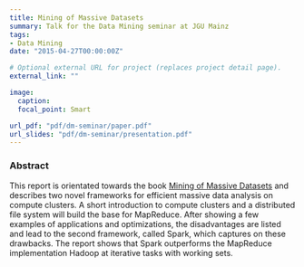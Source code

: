```yaml
---
title: Mining of Massive Datasets
summary: Talk for the Data Mining seminar at JGU Mainz
tags:
- Data Mining
date: "2015-04-27T00:00:00Z"

# Optional external URL for project (replaces project detail page).
external_link: ""

image:
  caption: 
  focal_point: Smart

url_pdf: "pdf/dm-seminar/paper.pdf"
url_slides: "pdf/dm-seminar/presentation.pdf"
---
```


### Abstract 

This report is orientated towards the book [Mining of Massive Datasets](http://mmds.org/) and describes two novel frameworks for efficient massive data analysis on compute clusters. A short introduction to compute clusters and a distributed file system will build the base for MapReduce. After showing a few examples of applications and optimizations, the disadvantages are listed and lead to the second framework, called Spark, which captures on these drawbacks. The report shows that Spark outperforms the MapReduce implementation Hadoop at iterative tasks with working sets.
